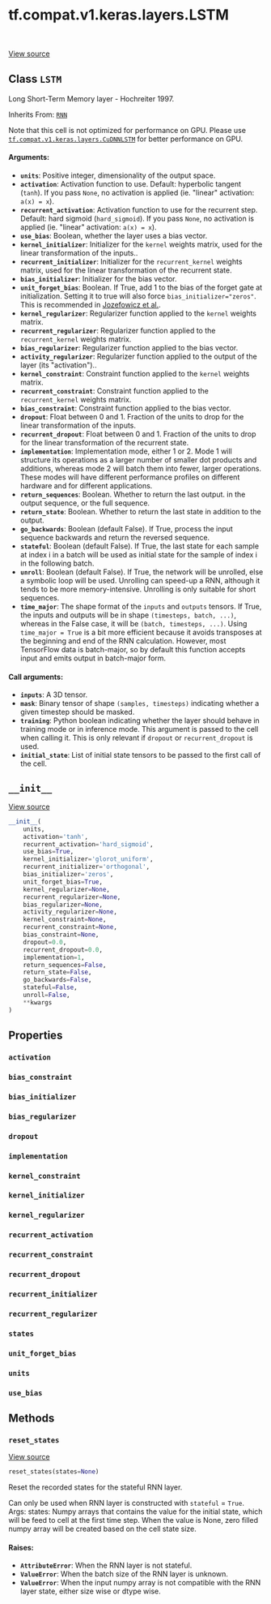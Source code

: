 <div itemscope itemtype="http://developers.google.com/ReferenceObject">
<meta itemprop="name" content="tf.compat.v1.keras.layers.LSTM" />
<meta itemprop="path" content="Stable" />
<meta itemprop="property" content="activation"/>
<meta itemprop="property" content="bias_constraint"/>
<meta itemprop="property" content="bias_initializer"/>
<meta itemprop="property" content="bias_regularizer"/>
<meta itemprop="property" content="dropout"/>
<meta itemprop="property" content="implementation"/>
<meta itemprop="property" content="kernel_constraint"/>
<meta itemprop="property" content="kernel_initializer"/>
<meta itemprop="property" content="kernel_regularizer"/>
<meta itemprop="property" content="recurrent_activation"/>
<meta itemprop="property" content="recurrent_constraint"/>
<meta itemprop="property" content="recurrent_dropout"/>
<meta itemprop="property" content="recurrent_initializer"/>
<meta itemprop="property" content="recurrent_regularizer"/>
<meta itemprop="property" content="states"/>
<meta itemprop="property" content="unit_forget_bias"/>
<meta itemprop="property" content="units"/>
<meta itemprop="property" content="use_bias"/>
<meta itemprop="property" content="__init__"/>
<meta itemprop="property" content="reset_states"/>
</div>

# tf.compat.v1.keras.layers.LSTM

<!-- Insert buttons and diff -->

<table class="tfo-notebook-buttons tfo-api" align="left">
</table>

<a target="_blank" href="/code/stable/tensorflow/python/keras/layers/recurrent.py">View source</a>



## Class `LSTM`

Long Short-Term Memory layer - Hochreiter 1997.

Inherits From: [`RNN`](../../../../../tf/keras/layers/RNN.md)

<!-- Placeholder for "Used in" -->

 Note that this cell is not optimized for performance on GPU. Please use
<a href="../../../../../tf/compat/v1/keras/layers/CuDNNLSTM.md"><code>tf.compat.v1.keras.layers.CuDNNLSTM</code></a> for better performance on GPU.

#### Arguments:


* <b>`units`</b>: Positive integer, dimensionality of the output space.
* <b>`activation`</b>: Activation function to use.
  Default: hyperbolic tangent (`tanh`).
  If you pass `None`, no activation is applied
  (ie. "linear" activation: `a(x) = x`).
* <b>`recurrent_activation`</b>: Activation function to use
  for the recurrent step.
  Default: hard sigmoid (`hard_sigmoid`).
  If you pass `None`, no activation is applied
  (ie. "linear" activation: `a(x) = x`).
* <b>`use_bias`</b>: Boolean, whether the layer uses a bias vector.
* <b>`kernel_initializer`</b>: Initializer for the `kernel` weights matrix,
  used for the linear transformation of the inputs..
* <b>`recurrent_initializer`</b>: Initializer for the `recurrent_kernel`
  weights matrix,
  used for the linear transformation of the recurrent state.
* <b>`bias_initializer`</b>: Initializer for the bias vector.
* <b>`unit_forget_bias`</b>: Boolean.
  If True, add 1 to the bias of the forget gate at initialization.
  Setting it to true will also force `bias_initializer="zeros"`.
  This is recommended in [Jozefowicz et
    al.](http://www.jmlr.org/proceedings/papers/v37/jozefowicz15.pdf).
* <b>`kernel_regularizer`</b>: Regularizer function applied to
  the `kernel` weights matrix.
* <b>`recurrent_regularizer`</b>: Regularizer function applied to
  the `recurrent_kernel` weights matrix.
* <b>`bias_regularizer`</b>: Regularizer function applied to the bias vector.
* <b>`activity_regularizer`</b>: Regularizer function applied to
  the output of the layer (its "activation")..
* <b>`kernel_constraint`</b>: Constraint function applied to
  the `kernel` weights matrix.
* <b>`recurrent_constraint`</b>: Constraint function applied to
  the `recurrent_kernel` weights matrix.
* <b>`bias_constraint`</b>: Constraint function applied to the bias vector.
* <b>`dropout`</b>: Float between 0 and 1.
  Fraction of the units to drop for
  the linear transformation of the inputs.
* <b>`recurrent_dropout`</b>: Float between 0 and 1.
  Fraction of the units to drop for
  the linear transformation of the recurrent state.
* <b>`implementation`</b>: Implementation mode, either 1 or 2.
  Mode 1 will structure its operations as a larger number of
  smaller dot products and additions, whereas mode 2 will
  batch them into fewer, larger operations. These modes will
  have different performance profiles on different hardware and
  for different applications.
* <b>`return_sequences`</b>: Boolean. Whether to return the last output.
  in the output sequence, or the full sequence.
* <b>`return_state`</b>: Boolean. Whether to return the last state
  in addition to the output.
* <b>`go_backwards`</b>: Boolean (default False).
  If True, process the input sequence backwards and return the
  reversed sequence.
* <b>`stateful`</b>: Boolean (default False). If True, the last state
  for each sample at index i in a batch will be used as initial
  state for the sample of index i in the following batch.
* <b>`unroll`</b>: Boolean (default False).
  If True, the network will be unrolled,
  else a symbolic loop will be used.
  Unrolling can speed-up a RNN,
  although it tends to be more memory-intensive.
  Unrolling is only suitable for short sequences.
* <b>`time_major`</b>: The shape format of the `inputs` and `outputs` tensors.
  If True, the inputs and outputs will be in shape
  `(timesteps, batch, ...)`, whereas in the False case, it will be
  `(batch, timesteps, ...)`. Using `time_major = True` is a bit more
  efficient because it avoids transposes at the beginning and end of the
  RNN calculation. However, most TensorFlow data is batch-major, so by
  default this function accepts input and emits output in batch-major
  form.


#### Call arguments:


* <b>`inputs`</b>: A 3D tensor.
* <b>`mask`</b>: Binary tensor of shape `(samples, timesteps)` indicating whether
  a given timestep should be masked.
* <b>`training`</b>: Python boolean indicating whether the layer should behave in
  training mode or in inference mode. This argument is passed to the cell
  when calling it. This is only relevant if `dropout` or
  `recurrent_dropout` is used.
* <b>`initial_state`</b>: List of initial state tensors to be passed to the first
  call of the cell.

<h2 id="__init__"><code>__init__</code></h2>

<a target="_blank" href="/code/stable/tensorflow/python/keras/layers/recurrent.py">View source</a>

``` python
__init__(
    units,
    activation='tanh',
    recurrent_activation='hard_sigmoid',
    use_bias=True,
    kernel_initializer='glorot_uniform',
    recurrent_initializer='orthogonal',
    bias_initializer='zeros',
    unit_forget_bias=True,
    kernel_regularizer=None,
    recurrent_regularizer=None,
    bias_regularizer=None,
    activity_regularizer=None,
    kernel_constraint=None,
    recurrent_constraint=None,
    bias_constraint=None,
    dropout=0.0,
    recurrent_dropout=0.0,
    implementation=1,
    return_sequences=False,
    return_state=False,
    go_backwards=False,
    stateful=False,
    unroll=False,
    **kwargs
)
```






## Properties

<h3 id="activation"><code>activation</code></h3>




<h3 id="bias_constraint"><code>bias_constraint</code></h3>




<h3 id="bias_initializer"><code>bias_initializer</code></h3>




<h3 id="bias_regularizer"><code>bias_regularizer</code></h3>




<h3 id="dropout"><code>dropout</code></h3>




<h3 id="implementation"><code>implementation</code></h3>




<h3 id="kernel_constraint"><code>kernel_constraint</code></h3>




<h3 id="kernel_initializer"><code>kernel_initializer</code></h3>




<h3 id="kernel_regularizer"><code>kernel_regularizer</code></h3>




<h3 id="recurrent_activation"><code>recurrent_activation</code></h3>




<h3 id="recurrent_constraint"><code>recurrent_constraint</code></h3>




<h3 id="recurrent_dropout"><code>recurrent_dropout</code></h3>




<h3 id="recurrent_initializer"><code>recurrent_initializer</code></h3>




<h3 id="recurrent_regularizer"><code>recurrent_regularizer</code></h3>




<h3 id="states"><code>states</code></h3>




<h3 id="unit_forget_bias"><code>unit_forget_bias</code></h3>




<h3 id="units"><code>units</code></h3>




<h3 id="use_bias"><code>use_bias</code></h3>






## Methods

<h3 id="reset_states"><code>reset_states</code></h3>

<a target="_blank" href="/code/stable/tensorflow/python/keras/layers/recurrent.py">View source</a>

``` python
reset_states(states=None)
```

Reset the recorded states for the stateful RNN layer.

Can only be used when RNN layer is constructed with `stateful` = `True`.
Args:
  states: Numpy arrays that contains the value for the initial state, which
    will be feed to cell at the first time step. When the value is None,
    zero filled numpy array will be created based on the cell state size.

#### Raises:


* <b>`AttributeError`</b>: When the RNN layer is not stateful.
* <b>`ValueError`</b>: When the batch size of the RNN layer is unknown.
* <b>`ValueError`</b>: When the input numpy array is not compatible with the RNN
  layer state, either size wise or dtype wise.






